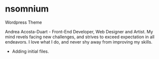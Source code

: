 # nsomnium
Wordpress Theme

Andrea Acosta-Duart - Front-End Developer, Web Designer and Artist.
My mind revels facing new challenges, and strives to exceed expectation in all endeavors. I love what I do, and never shy away from improving my skills.

- Adding initial files.
